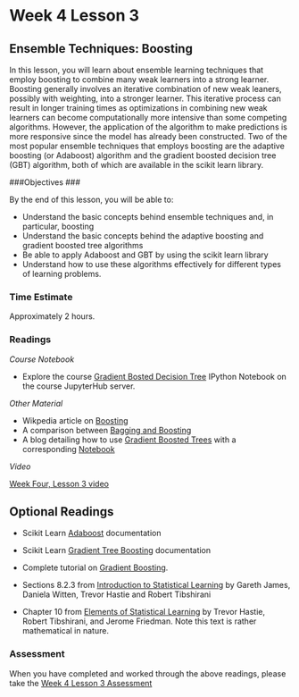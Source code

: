 # Week 4 Lesson 3 #
## Ensemble Techniques: Boosting ##

In this lesson, you will learn about ensemble learning techniques that
employ boosting to combine many weak learners into a strong learner.
Boosting generally involves an iterative combination of new weak
leaners, possibly with weighting, into a stronger learner. This
iterative process can result in longer training times as optimizations
in combining new weak learners can become computationally more intensive
than some competing algorithms. However, the application of the
algorithm to make predictions is more responsive since the model has
already been constructed. Two of the most popular ensemble techniques
that employs boosting are the adaptive boosting (or Adaboost) algorithm
and the gradient boosted decision tree (GBT) algorithm, both of which are
available in the scikit learn library. 

###Objectives ###

By the end of this lesson, you will be able to:

- Understand the basic concepts behind ensemble techniques and, in particular, boosting
- Understand the basic concepts behind the adaptive boosting and gradient boosted tree algorithms
- Be able to apply Adaboost and GBT by using the scikit learn library
- Understand how to use these algorithms effectively for different types of learning problems.

### Time Estimate ###

Approximately 2 hours.

### Readings ####

_Course Notebook_

- Explore the course [Gradient Bosted Decision Tree][l2nb]
IPython Notebook on the course JupyterHub server.

_Other Material_

- Wikpedia article on [Boosting][wb]
- A comparison between [Bagging and Boosting][cbb]
- A blog detailing how to use [Gradient Boosted Trees][bgbt] with a corresponding [Notebook][ngbt]

_Video_

[Week Four, Lesson 3 video][lv]

## Optional Readings ##

- Scikit Learn [Adaboost][sada] documentation
- Scikit Learn [Gradient Tree Boosting][sgbt] documentation

- Complete tutorial on [Gradient Boosting][tgbt].

- Sections 8.2.3 from [Introduction to Statistical Learning][isl]  by
Gareth James, Daniela Witten, Trevor Hastie and Robert Tibshirani
- Chapter 10 from [Elements of Statistical Learning][esl] by Trevor
Hastie, Robert Tibshirani, and Jerome Friedman. Note this text is rather
mathematical in nature.

### Assessment ###

When you have completed and worked through the above readings, please take the [Week 4 Lesson 3 Assessment][la]

[l2nb]: ../notebooks/intro2gbt.ipynb

[lv]: https://mediaspace.illinois.edu/media/w4l3/1_ihj1xwgu
[la]: https://learn.illinois.edu/mod/quiz/view.php?id=1844403

[sada]: http://scikit-learn.org/stable/modules/ensemble.html#adaboost
[sgbt]: http://scikit-learn.org/stable/modules/ensemble.html#gradient-tree-boosting

[wb]: https://en.wikipedia.org/wiki/Boosting_(machine_learning)

[bgbt]: http://www.datarobot.com/blog/gradient-boosted-regression-trees/
[ngbt]: http://nbviewer.jupyter.org/urls/s3.amazonaws.com/datarobotblog/notebooks/gbm-tutorial.ipynb

[cbb]: http://fastml.com/what-is-better-gradient-boosted-trees-or-random-forest/

[tgbt]: http://www.ncbi.nlm.nih.gov/pmc/articles/PMC3885826/

[isl]: http://www-bcf.usc.edu/~gareth/ISL/
[esl]: http://statweb.stanford.edu/~tibs/ElemStatLearn/
